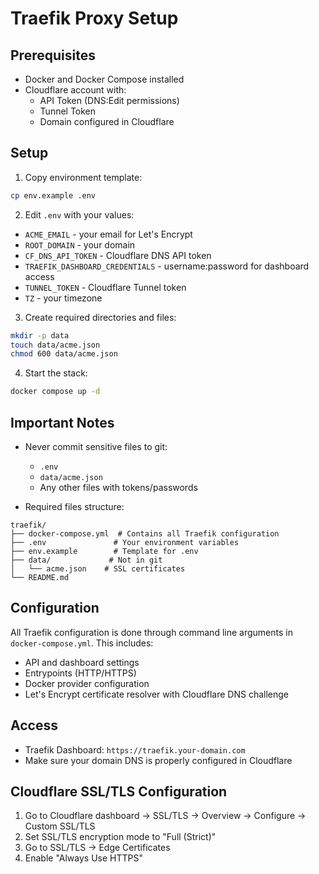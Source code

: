 # Traefik Proxy Setup

## Prerequisites
- Docker and Docker Compose installed
- Cloudflare account with:
  - API Token (DNS:Edit permissions)
  - Tunnel Token
  - Domain configured in Cloudflare

## Setup

1. Copy environment template:
```bash
cp env.example .env
```

2. Edit `.env` with your values:
- `ACME_EMAIL` - your email for Let's Encrypt
- `ROOT_DOMAIN` - your domain
- `CF_DNS_API_TOKEN` - Cloudflare DNS API token
- `TRAEFIK_DASHBOARD_CREDENTIALS` - username:password for dashboard access
- `TUNNEL_TOKEN` - Cloudflare Tunnel token
- `TZ` - your timezone

3. Create required directories and files:
```bash
mkdir -p data
touch data/acme.json
chmod 600 data/acme.json
```

4. Start the stack:
```bash
docker compose up -d
```

## Important Notes

- Never commit sensitive files to git:
  - `.env`
  - `data/acme.json`
  - Any other files with tokens/passwords

- Required files structure:
```
traefik/
├── docker-compose.yml  # Contains all Traefik configuration
├── .env               # Your environment variables
├── env.example        # Template for .env
├── data/             # Not in git
│   └── acme.json    # SSL certificates
└── README.md
```

## Configuration
All Traefik configuration is done through command line arguments in `docker-compose.yml`. This includes:
- API and dashboard settings
- Entrypoints (HTTP/HTTPS)
- Docker provider configuration
- Let's Encrypt certificate resolver with Cloudflare DNS challenge

## Access
- Traefik Dashboard: `https://traefik.your-domain.com`
- Make sure your domain DNS is properly configured in Cloudflare 

## Cloudflare SSL/TLS Configuration

1. Go to Cloudflare dashboard -> SSL/TLS -> Overview -> Configure -> Custom SSL/TLS
2. Set SSL/TLS encryption mode to "Full (Strict)"
3. Go to SSL/TLS -> Edge Certificates
4. Enable "Always Use HTTPS" 
